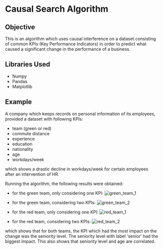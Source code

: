 # Causal Search Algorithm
## Objective
This is an algorithm which uses causal interference on a dataset consisting of
common KPIs (Key Performance Indicators) in order to predict what caused
a significant change in the performance of a business.

## Libraries Used
- Numpy
- Pandas
- Matplotlib

## Example
A company which keeps records on personal information of its employees,
provided a dataset with following KPIs:
- team (green or red)
- commute distance
- experience
- education
- nationality
- age
- workdays/week

which shows a drastic decline in workdays/week for certain employees after
an intervention of HR.

Running the algorithm, the following results were obtained:
- for the green team, only considering one KPI:
![green_team_1](https://user-images.githubusercontent.com/49079733/190246750-0ba30b28-baac-492c-a39e-925972dd525a.png)

- for the green team, considering two KPIs:
![green_team_2](https://user-images.githubusercontent.com/49079733/190246881-248d47f0-c6c8-4e5f-9841-9d698ac3d5f9.png)

- for the red team, only considering one KPI:
![red_team_1](https://user-images.githubusercontent.com/49079733/190246933-58181eb7-fdda-487e-b8ba-adce1284585c.png)

- for the red team, considering two KPIs:
![red_team_2](https://user-images.githubusercontent.com/49079733/190247007-ed89c078-c2b2-4de0-8c96-b7ff1c6e28cb.png)

which shows that for both teams, the KPI which had the most impact on the change was the seniority level. The seniority level with label 'senior' had the biggest impact. This also shows that seniority level and age are correlated.

